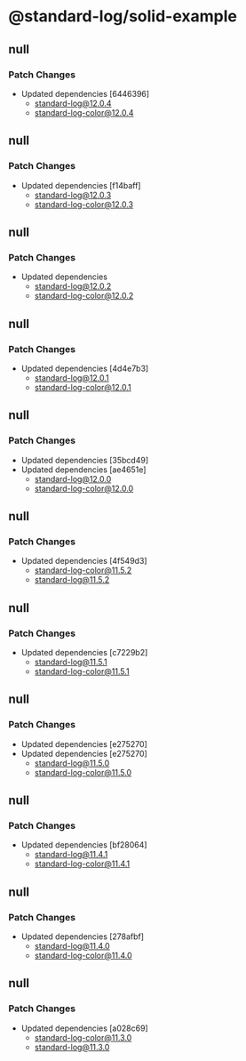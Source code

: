 # @standard-log/solid-example

## null

### Patch Changes

- Updated dependencies [6446396]
  - standard-log@12.0.4
  - standard-log-color@12.0.4

## null

### Patch Changes

- Updated dependencies [f14baff]
  - standard-log@12.0.3
  - standard-log-color@12.0.3

## null

### Patch Changes

- Updated dependencies
  - standard-log@12.0.2
  - standard-log-color@12.0.2

## null

### Patch Changes

- Updated dependencies [4d4e7b3]
  - standard-log@12.0.1
  - standard-log-color@12.0.1

## null

### Patch Changes

- Updated dependencies [35bcd49]
- Updated dependencies [ae4651e]
  - standard-log@12.0.0
  - standard-log-color@12.0.0

## null

### Patch Changes

- Updated dependencies [4f549d3]
  - standard-log-color@11.5.2
  - standard-log@11.5.2

## null

### Patch Changes

- Updated dependencies [c7229b2]
  - standard-log@11.5.1
  - standard-log-color@11.5.1

## null

### Patch Changes

- Updated dependencies [e275270]
- Updated dependencies [e275270]
  - standard-log@11.5.0
  - standard-log-color@11.5.0

## null

### Patch Changes

- Updated dependencies [bf28064]
  - standard-log@11.4.1
  - standard-log-color@11.4.1

## null

### Patch Changes

- Updated dependencies [278afbf]
  - standard-log@11.4.0
  - standard-log-color@11.4.0

## null

### Patch Changes

- Updated dependencies [a028c69]
  - standard-log-color@11.3.0
  - standard-log@11.3.0
